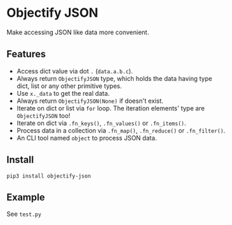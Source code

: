 # Objectify JSON

Make accessing JSON like data more convenient.

## Features

* Access dict value via dot `.` (`data.a.b.c`).
* Always return `ObjectifyJSON` type, which holds the data having type dict, list or any other primitive types.
* Use `x._data` to get the real data.
* Always return `ObjectifyJSON(None)` if doesn't exist.
* Iterate on dict or list via `for` loop. The iteration elements' type are `ObjectifyJSON` too!
* Iterate on dict via `.fn_keys()`, `.fn_values()` or `.fn_items()`.
* Process data in a collection via `.fn_map()`, `.fn_reduce()` or `.fn_filter()`.
* An CLI tool named `object` to process JSON data.

## Install

```
pip3 install objectify-json
```

## Example

See `test.py`
